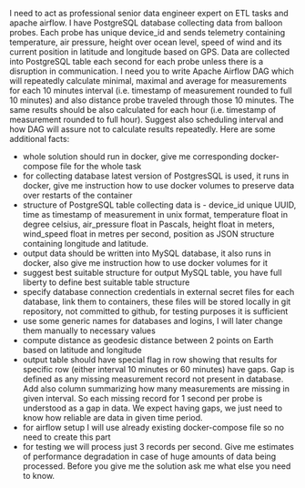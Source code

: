 I need to act as professional senior data engineer expert on ETL tasks and apache airflow. I have PostgreSQL database collecting data from balloon probes. Each probe has unique device_id and sends telemetry containing temperature, air pressure, height over ocean level, speed of wind and its current position in latitude and longitude based on GPS. Data are collected into PostgreSQL table each second for each probe unless there is a disruption in communication. I need you to write Apache Airflow DAG which will repeatedly calculate minimal, maximal and average for measurements for each 10 minutes interval (i.e. timestamp of measurement rounded to full 10 minutes) and also distance probe traveled through those 10 minutes. The same results should be also calculated for each hour (i.e. timestamp of measurement rounded to full hour). Suggest also scheduling interval and how DAG will assure not to calculate results repeatedly.
Here are some additional facts:
- whole solution should run in docker, give me corresponding docker-compose file for the whole task
- for collecting database latest version of PostgresSQL is used, it runs in docker, give me instruction how to use docker volumes to preserve data over restarts of the container
- structure of PostgreSQL table collecting data is - device_id unique UUID, time as timestamp of measurement in unix format, temperature float in degree celsius, air_pressure float in Pascals, height float in meters, wind_speed float in metres per second, position as JSON structure containing longitude and latitude.
- output data should be written into MySQL database, it also runs in docker, also give me instruction how to use docker volumes for it
- suggest best suitable structure for output MySQL table, you have full liberty to define best suitable table structure
- specify database connection credentials in external secret files for each database, link them to containers, these files will be stored locally in git repository, not committed to github, for testing purposes it is sufficient
- use some generic names for databases and logins, I will later change them manually to necessary values
- compute distance as geodesic distance between 2 points on Earth based on latitude and longitude
- output table should have special flag in row showing that results for specific row (either interval 10 minutes or 60 minutes) have gaps. Gap is defined as any missing measurement record not present in database. Add also column summarizing how many measurements are missing in given interval. So each missing record for 1 second per probe is understood as a gap in data. We expect having gaps, we just need to know how reliable are data in given time period.
- for airflow setup I will use already existing docker-compose file so no need to create this part
- for testing we will process just 3 records per second. Give me estimates of performance degradation in case of huge amounts of data being processed.
Before you give me the solution ask me what else you need to know.